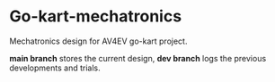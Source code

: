 # Go-kart-mechatronics
Mechatronics design for AV4EV go-kart project.

**main branch** stores the current design, **dev branch** logs the previous developments and trials.
